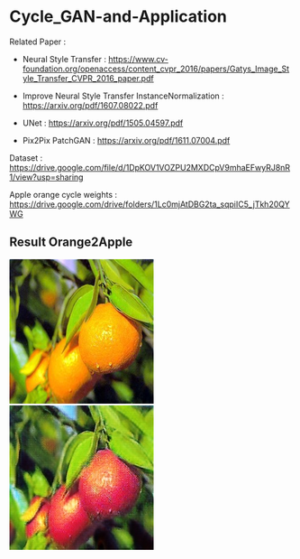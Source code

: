 # Cycle_GAN-and-Application

Related Paper :
  * Neural Style Transfer : https://www.cv-foundation.org/openaccess/content_cvpr_2016/papers/Gatys_Image_Style_Transfer_CVPR_2016_paper.pdf

  * Improve Neural Style Transfer InstanceNormalization : https://arxiv.org/pdf/1607.08022.pdf

  * UNet : https://arxiv.org/pdf/1505.04597.pdf
  
  * Pix2Pix PatchGAN : https://arxiv.org/pdf/1611.07004.pdf


Dataset : https://drive.google.com/file/d/1DpKOV1VOZPU2MXDCpV9mhaEFwyRJ8nR1/view?usp=sharing

Apple orange cycle weights : https://drive.google.com/drive/folders/1Lc0mjAtDBG2ta_sqpiIC5_jTkh20QYWG


## Result Orange2Apple
![gen](./example/n07749192_460.jpg)
![gen](./example/Y2X_0.jpg)
